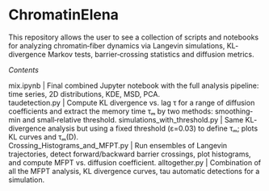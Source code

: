 # ChromatinElena

This repository allows the user to see a collection of scripts and notebooks for analyzing chromatin‐fiber dynamics via Langevin simulations, KL‐divergence Markov tests, barrier‐crossing statistics and diffusion metrics.


*Contents*
                                              
mix.ipynb                         | Final combined Jupyter notebook with the full analysis pipeline: time series, 2D distributions, KDE, MSD, PCA.    
taudetection.py                   | Compute KL divergence vs. lag τ for a range of diffusion coefficients and extract the memory time τₘ by two methods: smoothing‐min and small‐relative threshold. 
simulations_with_threshold.py     | Same KL‐divergence analysis but using a fixed threshold (ε=0.03) to define τₘ; plots KL curves and τₘ(D).         
Crossing_Histograms_and_MFPT.py   | Run ensembles of Langevin trajectories, detect forward/backward barrier crossings, plot histograms, and compute MFPT vs. diffusion coefficient. 
alltogether.py                    | Combination of all the MFPT analysis, KL divergence curves, tau automatic detections for a simulation.                   


